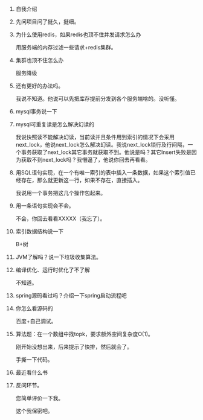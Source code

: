 1. 自我介绍

2. 先问项目问了挺久，挺细。

3. 为什么使用redis，如果redis也顶不住并发请求怎么办

   用服务端的内存过滤一些请求+redis集群。

4. 集群也顶不住怎么办

   服务降级

5. 还有更好的办法吗。

   我说不知道。他说可以先把库存提前分发到各个服务端啥的。没听懂。

6. mysql事务说一下

7. mysql可重复读是怎么解决幻读的

   我说快照读不能解决幻读，当前读并且条件用到索引的情况下会采用next_lock，他说next_lock怎么解决幻读。我说next_lock锁行及行间隔，一个事务获取了next_lock其它事务就获取不到。他说是吗？其它Insert失败是因为获取不到next_lock吗？我懵逼了，他说你回去再看看。

8. 用SQL语句实现，在一个有唯一索引的表中插入一条数据，如果这个索引值已经存在，那么就更新这一行，如果不存在，直接插入。

   我说用一个事务把这几个操作包起来。

9. 用一条语句实现会不会。

   不会，你回去看看XXXXX（我忘了）。

10. 索引数据结构说一下

    B+树

11. JVM了解吗？说一下垃圾收集算法。

12. 编译优化、运行时优化了不了解

    不知道。

13. spring源码看过吗？介绍一下spring启动流程吧

14. 你怎么看源码的

    百度+自己调试。

15. 算法题：在一个数组中找topk，要求额外空间复杂度O(1)。

    刚开始没想出来，后来提示了快排，然后就会了。

    手撕一下代码。

16. 最近看什么书

17. 反问环节。

    您简单评价一下我。

    这个我保密吧。